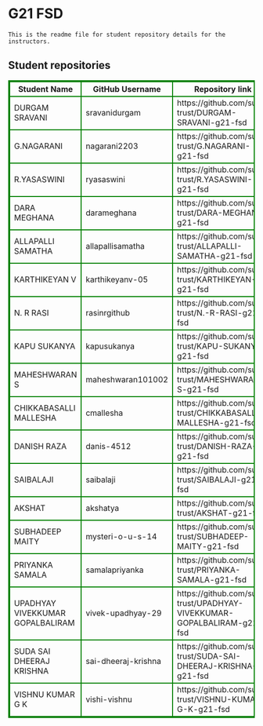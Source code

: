 # G21 FSD
    This is the readme file for student repository details for the instructors.
## Student repositories 
<table style="border : 2px solid green; width:100%;">
<tr >
<th style="border : 2px solid green;">Student Name</th>
<th style="border : 2px solid green;">GitHub Username</th>
<th style="border : 2px solid green;">Repository link</th>
</tr>
<tr style="border : 2px solid green;">
<td style="border : 2px solid green;">DURGAM SRAVANI</td> 

<td style="border : 2px solid green;">sravanidurgam</td> 

<td style="border : 2px solid green;">https://github.com/sure-trust/DURGAM-SRAVANI-g21-fsd</td> 
</tr>

<tr style="border : 2px solid green;">
<td style="border : 2px solid green;">G.NAGARANI</td> 

<td style="border : 2px solid green;">nagarani2203</td> 

<td style="border : 2px solid green;">https://github.com/sure-trust/G.NAGARANI-g21-fsd</td> 
</tr>

<tr style="border : 2px solid green;">
<td style="border : 2px solid green;">R.YASASWINI</td> 

<td style="border : 2px solid green;">ryasaswini</td> 

<td style="border : 2px solid green;">https://github.com/sure-trust/R.YASASWINI-g21-fsd</td> 
</tr>

<tr style="border : 2px solid green;">
<td style="border : 2px solid green;">DARA MEGHANA</td> 

<td style="border : 2px solid green;">darameghana</td> 

<td style="border : 2px solid green;">https://github.com/sure-trust/DARA-MEGHANA-g21-fsd</td> 
</tr>

<tr style="border : 2px solid green;">
<td style="border : 2px solid green;">ALLAPALLI SAMATHA</td> 

<td style="border : 2px solid green;">allapallisamatha</td> 

<td style="border : 2px solid green;">https://github.com/sure-trust/ALLAPALLI-SAMATHA-g21-fsd</td> 
</tr>

<tr style="border : 2px solid green;">
<td style="border : 2px solid green;">KARTHIKEYAN V</td> 

<td style="border : 2px solid green;">karthikeyanv-05</td> 

<td style="border : 2px solid green;">https://github.com/sure-trust/KARTHIKEYAN-V-g21-fsd</td> 
</tr>

<tr style="border : 2px solid green;">
<td style="border : 2px solid green;">N. R RASI</td> 

<td style="border : 2px solid green;">rasinrgithub</td> 

<td style="border : 2px solid green;">https://github.com/sure-trust/N.-R-RASI-g21-fsd</td> 
</tr>

<tr style="border : 2px solid green;">
<td style="border : 2px solid green;">KAPU SUKANYA</td> 

<td style="border : 2px solid green;">kapusukanya</td> 

<td style="border : 2px solid green;">https://github.com/sure-trust/KAPU-SUKANYA-g21-fsd</td> 
</tr>

<tr style="border : 2px solid green;">
<td style="border : 2px solid green;">MAHESHWARAN S</td> 

<td style="border : 2px solid green;">maheshwaran101002</td> 

<td style="border : 2px solid green;">https://github.com/sure-trust/MAHESHWARAN-S-g21-fsd</td> 
</tr>

<tr style="border : 2px solid green;">
<td style="border : 2px solid green;">CHIKKABASALLI MALLESHA</td> 

<td style="border : 2px solid green;">cmallesha</td> 

<td style="border : 2px solid green;">https://github.com/sure-trust/CHIKKABASALLI-MALLESHA-g21-fsd</td> 
</tr>

<tr style="border : 2px solid green;">
<td style="border : 2px solid green;">DANISH RAZA</td> 

<td style="border : 2px solid green;">danis-4512</td> 

<td style="border : 2px solid green;">https://github.com/sure-trust/DANISH-RAZA-g21-fsd</td> 
</tr>

<tr style="border : 2px solid green;">
<td style="border : 2px solid green;">SAIBALAJI</td> 

<td style="border : 2px solid green;">saibalaji</td> 

<td style="border : 2px solid green;">https://github.com/sure-trust/SAIBALAJI-g21-fsd</td> 
</tr>

<tr style="border : 2px solid green;">
<td style="border : 2px solid green;">AKSHAT</td> 

<td style="border : 2px solid green;">akshatya</td> 

<td style="border : 2px solid green;">https://github.com/sure-trust/AKSHAT-g21-fsd</td> 
</tr>

<tr style="border : 2px solid green;">
<td style="border : 2px solid green;">SUBHADEEP MAITY</td> 

<td style="border : 2px solid green;">mysteri-o-u-s-14</td> 

<td style="border : 2px solid green;">https://github.com/sure-trust/SUBHADEEP-MAITY-g21-fsd</td> 
</tr>

<tr style="border : 2px solid green;">
<td style="border : 2px solid green;">PRIYANKA SAMALA</td> 

<td style="border : 2px solid green;">samalapriyanka</td> 

<td style="border : 2px solid green;">https://github.com/sure-trust/PRIYANKA-SAMALA-g21-fsd</td> 
</tr>

<tr style="border : 2px solid green;">
<td style="border : 2px solid green;">UPADHYAY VIVEKKUMAR GOPALBALIRAM</td> 

<td style="border : 2px solid green;">vivek-upadhyay-29</td> 

<td style="border : 2px solid green;">https://github.com/sure-trust/UPADHYAY-VIVEKKUMAR-GOPALBALIRAM-g21-fsd</td> 
</tr>

<tr style="border : 2px solid green;">
<td style="border : 2px solid green;">SUDA SAI DHEERAJ KRISHNA</td> 

<td style="border : 2px solid green;">sai-dheeraj-krishna</td> 

<td style="border : 2px solid green;">https://github.com/sure-trust/SUDA-SAI-DHEERAJ-KRISHNA-g21-fsd</td> 
</tr>

<tr style="border : 2px solid green;">
<td style="border : 2px solid green;">VISHNU KUMAR G K</td> 

<td style="border : 2px solid green;">vishi-vishnu</td> 

<td style="border : 2px solid green;">https://github.com/sure-trust/VISHNU-KUMAR-G-K-g21-fsd</td> 
</tr>
